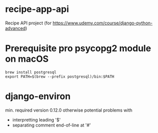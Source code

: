 # recipe-app-api
Recipe API project (for https://www.udemy.com/course/django-python-advanced)

# Prerequisite pro psycopg2 module on macOS
```
brew install postgresql
export PATH=$(brew --prefix postgresql)/bin:$PATH
```

# django-environ
min. required version 0.12.0 otherwise potential problems with
- interpretting leading '$'
- separating comment end-of-line at '#'
